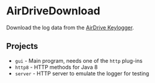 # AirDriveDownload

Download the log data from the [AirDrive Keylogger](http://www.keelog.com/hardware-keylogger/).



## Projects

* `gui` - Main program, needs one of the `http` plug-ins
* `http8` - HTTP methods for Java 8
* `server` - HTTP server to emulate the logger for testing

